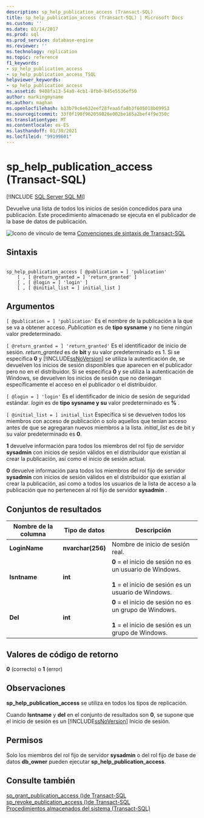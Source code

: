 ```yaml
---
description: sp_help_publication_access (Transact-SQL)
title: sp_help_publication_access (Transact-SQL) | Microsoft Docs
ms.custom: ''
ms.date: 03/14/2017
ms.prod: sql
ms.prod_service: database-engine
ms.reviewer: ''
ms.technology: replication
ms.topic: reference
f1_keywords:
- sp_help_publication_access
- sp_help_publication_access_TSQL
helpviewer_keywords:
- sp_help_publication_access
ms.assetid: 9408fa13-54a0-4cb1-8fb0-845e5536ef50
author: markingmyname
ms.author: maghan
ms.openlocfilehash: b33b79c6e632eef28feaa5fa8b3f605018b09953
ms.sourcegitcommit: 33f0f190f962059826e002be165a2bef4f9e350c
ms.translationtype: MT
ms.contentlocale: es-ES
ms.lasthandoff: 01/30/2021
ms.locfileid: "99199601"
---
```

# <a name="sp_help_publication_access-transact-sql"></a>sp_help_publication_access (Transact-SQL)
[!INCLUDE [SQL Server SQL MI](../../includes/applies-to-version/sql-asdbmi.md)]

  Devuelve una lista de todos los inicios de sesión concedidos para una publicación. Este procedimiento almacenado se ejecuta en el publicador de la base de datos de publicación.  
  
 ![Icono de vínculo de tema](../../database-engine/configure-windows/media/topic-link.gif "Icono de vínculo de tema") [Convenciones de sintaxis de Transact-SQL](../../t-sql/language-elements/transact-sql-syntax-conventions-transact-sql.md)  
  
## <a name="syntax"></a>Sintaxis  
  
```  
  
sp_help_publication_access [ @publication = ] 'publication'  
    [ , [ @return_granted = ] 'return_granted' ]   
    [ , [ @login = ] 'login' ]  
    [ , [ @initial_list = ] initial_list ]  
```  
  
## <a name="arguments"></a>Argumentos  
`[ @publication = ] 'publication'` Es el nombre de la publicación a la que se va a obtener acceso. *Publication* es de **tipo sysname** y no tiene ningún valor predeterminado.  
  
`[ @return_granted = ] 'return_granted'` Es el identificador de inicio de sesión. *return_granted* es de **bit** y su valor predeterminado es 1. Si se especifica **0** y [!INCLUDE[ssNoVersion](../../includes/ssnoversion-md.md)] se utiliza la autenticación de, se devuelven los inicios de sesión disponibles que aparecen en el publicador pero no en el distribuidor. Si se especifica **0** y se utiliza la autenticación de Windows, se devuelven los inicios de sesión que no deniegan específicamente el acceso en el publicador o el distribuidor.  
  
`[ @login = ] 'login'` Es el identificador de inicio de sesión de seguridad estándar. *login* es de **tipo sysname y su** valor predeterminado es **%** .  
  
`[ @initial_list = ] initial_list` Especifica si se devuelven todos los miembros con acceso de publicación o solo aquellos que tenían acceso antes de que se agregaran nuevos miembros a la lista. *initial_list* es de bit y su valor predeterminado es **0**.  
  
 **1** devuelve información para todos los miembros del rol fijo de servidor **sysadmin** con inicios de sesión válidos en el distribuidor que existían al crear la publicación, así como el inicio de sesión actual.  
  
 **0** devuelve información para todos los miembros del rol fijo de servidor **sysadmin** con inicios de sesión válidos en el distribuidor que existían al crear la publicación, así como a todos los usuarios de la lista de acceso a la publicación que no pertenecen al rol fijo de servidor **sysadmin** .  
  
## <a name="result-sets"></a>Conjuntos de resultados  
  
|Nombre de la columna|Tipo de datos|Descripción|  
|-----------------|---------------|-----------------|  
|**LoginName**|**nvarchar(256)**|Nombre de inicio de sesión real.|  
|**Isntname**|**int**|**0** = el inicio de sesión no es un usuario de Windows.<br /><br /> **1** = el inicio de sesión es un usuario de Windows.|  
|**Del**|**int**|**0** = el inicio de sesión no es un grupo de Windows.<br /><br /> **1** = el inicio de sesión es un grupo de Windows.|  
  
## <a name="return-code-values"></a>Valores de código de retorno  
 **0** (correcto) o **1** (error)  
  
## <a name="remarks"></a>Observaciones  
 **sp_help_publication_access** se utiliza en todos los tipos de replicación.  
  
 Cuando **Isntname** y **del** en el conjunto de resultados son **0**, se supone que el inicio de sesión es un [!INCLUDE[ssNoVersion](../../includes/ssnoversion-md.md)] Inicio de sesión.  
  
## <a name="permissions"></a>Permisos  
 Solo los miembros del rol fijo de servidor **sysadmin** o del rol fijo de base de datos **db_owner** pueden ejecutar **sp_help_publication_access**.  
  
## <a name="see-also"></a>Consulte también  
 [sp_grant_publication_access &#40;&#41;de Transact-SQL ](../../relational-databases/system-stored-procedures/sp-grant-publication-access-transact-sql.md)   
 [sp_revoke_publication_access &#40;&#41;de Transact-SQL ](../../relational-databases/system-stored-procedures/sp-revoke-publication-access-transact-sql.md)   
 [Procedimientos almacenados del sistema &#40;Transact-SQL&#41;](../../relational-databases/system-stored-procedures/system-stored-procedures-transact-sql.md)  
  
  
